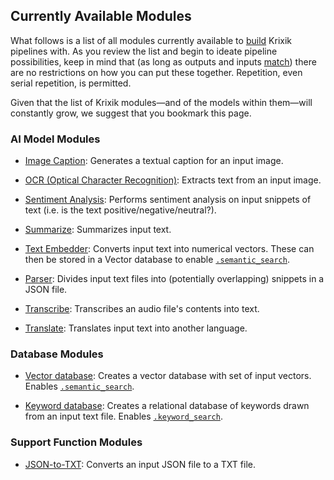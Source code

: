 ## Currently Available Modules

What follows is a list of all modules currently available to [build](../system/pipeline_creation/create_pipeline.md) Krixik pipelines with. As you review the list and begin to ideate pipeline possibilities, keep in mind that (as long as outputs and inputs [match](../system/convenience_methods/convenience_methods.md)) there are no restrictions on how you can put these together. Repetition, even serial repetition, is permitted.

Given that the list of Krixik modules—and of the models within them—will constantly grow, we suggest that you bookmark this page.

### AI Model Modules

- [Image Caption](ai_model_modules/caption_module.md): Generates a textual caption for an input image.

- [OCR (Optical Character Recognition)](ai_model_modules/ocr_module.md): Extracts text from an input image.

- [Sentiment Analysis](ai_model_modules/sentiment_module.md): Performs sentiment analysis on input snippets of text (i.e. is the text positive/negative/neutral?). 

- [Summarize](ai_model_modules/summarize_module.md): Summarizes input text. 

- [Text Embedder](ai_model_modules/text-embedder_module.md): Converts input text into numerical vectors. These can then be stored in a Vector database to enable [`.semantic_search`](../system/search_methods/semantic_search_method.md).

- [Parser](ai_model_modules/parser_module.md): Divides input text files into (potentially overlapping) snippets in a JSON file.

- [Transcribe](ai_model_modules/transcribe_module.md): Transcribes an audio file's contents into text.

- [Translate](ai_model_modules/translate_module.md): Translates input text into another language.

### Database Modules

- [Vector database](database_modules/vector-db_module.md): Creates a vector database with set of input vectors. Enables [`.semantic_search`](../system/search_methods/semantic_search_method.md).

- [Keyword database](database_modules/keyword-db_module.md): Creates a relational database of keywords drawn from an input text file. Enables [`.keyword_search`](../system/search_methods/keyword_search_method.md).

### Support Function Modules

- [JSON-to-TXT](support_function_modules/json-to-txt_module.md): Converts an input JSON file to a TXT file.
